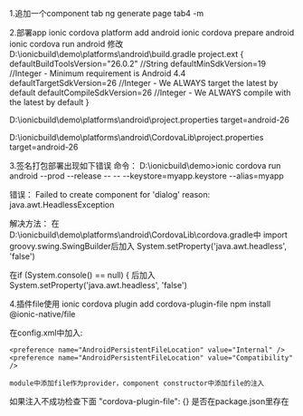 1.追加一个component tab
ng generate page tab4 -m

2.部署app
ionic cordova platform add android
ionic cordova prepare android
ionic cordova run android
修改
D:\ionicbuild\demo\platforms\android\build.gradle
project.ext {
      defaultBuildToolsVersion="26.0.2" //String
      defaultMinSdkVersion=19 //Integer - Minimum requirement is Android 4.4
      defaultTargetSdkVersion=26 //Integer - We ALWAYS target the latest by default
      defaultCompileSdkVersion=26 //Integer - We ALWAYS compile with the latest by default
    }
    
D:\ionicbuild\demo\platforms\android\project.properties
target=android-26


D:\ionicbuild\demo\platforms\android\CordovaLib\project.properties
target=android-26

3.签名打包部署出现如下错误
命令：
D:\ionicbuild\demo>ionic cordova run android --prod --release -- -- --keystore=myapp.keystore --alias=myapp

错误：
Failed to create component for 'dialog' reason: java.awt.HeadlessException

解决方法：
在D:\ionicbuild\demo\platforms\android\CordovaLib\cordova.gradle中
import groovy.swing.SwingBuilder后加入
System.setProperty('java.awt.headless', 'false')

在if (System.console() == null) { 后加入
System.setProperty('java.awt.headless', 'false')

4.插件file使用
ionic cordova plugin add cordova-plugin-file
npm install @ionic-native/file

在config.xml中加入:

    <preference name="AndroidPersistentFileLocation" value="Internal" />
    <preference name="AndroidPersistentFileLocation" value="Compatibility" />

    module中添加file作为provider，component constructor中添加file的注入

如果注入不成功检查下面
"cordova-plugin-file": {}
是否在package.json里存在
